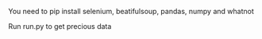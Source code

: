 You need to pip install selenium, beatifulsoup, pandas, numpy and whatnot

Run run.py to get precious data

